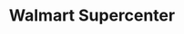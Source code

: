 ---
title: "Walmart Supercenter"
url: /chattanooga/walmart-supercenter-signal-mountain-road/
shop: supermarket
---